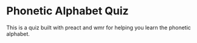 # Phonetic Alphabet Quiz

This is a quiz built with preact and wmr for helping you learn the phonetic alphabet.